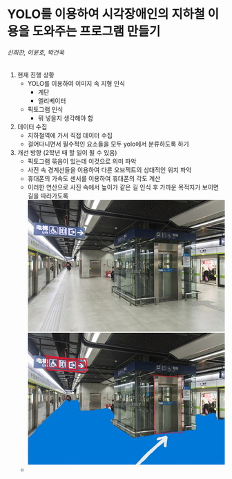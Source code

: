 # YOLO를 이용하여 시각장애인의 지하철 이용을 도와주는 프로그램 만들기
###### 신희찬, 이윤호, 박건욱

1. 현재 진행 상황
   + YOLO를 이용하여 이미지 속 지형 인식
     + 계단
     + 엘리베이터
   + 픽토그램 인식
     + 뭐 넣을지 생각해야 함
2. 데이터 수집
   + 지하철역에 가서 직접 데이터 수집
   + 걸어다니면서 필수적인 요소들을 모두 yolo에서 분류하도록 하기
3. 개선 방향 (2학년 때 할 일이 될 수 있음)
   + 픽토그램 묶음이 있는데 이것으로 의미 파악
   + 사진 속 경계선들을 이용하여 다른 오브젝트의 상대적인 위치 파악
   + 휴대폰의 가속도 센서를 이용하여 휴대폰의 각도 계산
   + 이러한 연산으로 사진 속에서 높이가 같은 길 인식 후 가까운 목적지가 보이면 길을 따라가도록
     ![image](./7443.jpg)
     ![image](./__7443__.jpg)
   + 
